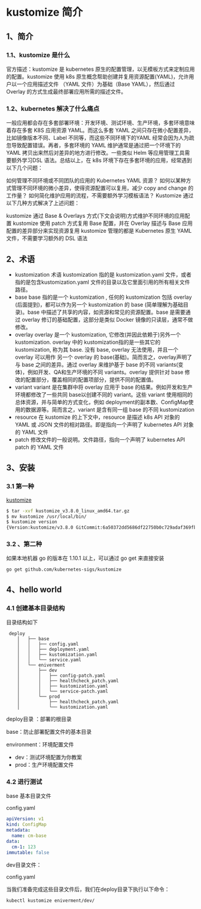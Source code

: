 # kustomize 简介



## 1、简介

### 1.1、kustomize 是什么

官方描述：kustomize 是 kubernetes 原生的配置管理，以无模板方式来定制应用的配置。kustomize 使用 k8s 原生概念帮助创建并复用资源配置(YAML)，允许用户以一个应用描述文件 （YAML 文件）为基础（Base YAML），然后通过 Overlay 的方式生成最终部署应用所需的描述文件。



### 1.2、kubernetes 解决了什么痛点

一般应用都会存在多套部署环境：开发环境、测试环境、生产环境，多套环境意味着存在多套 K8S 应用资源 YAML。而这么多套 YAML 之间只存在微小配置差异，比如镜像版本不同、Label 不同等，而这些不同环境下的YAML 经常会因为人为疏忽导致配置错误。再者，多套环境的 YAML 维护通常是通过把一个环境下的 YAML 拷贝出来然后对差异的地方进行修改。一些类似 Helm 等应用管理工具需要额外学习DSL 语法。总结以上，在 k8s 环境下存在多套环境的应用，经常遇到以下几个问题：

如何管理不同环境或不同团队的应用的 Kubernetes YAML 资源？
如何以某种方式管理不同环境的微小差异，使得资源配置可以复用，减少 copy and change 的工作量？
如何简化维护应用的流程，不需要额外学习模板语法？
Kustomize 通过以下几种方式解决了上述问题：

kustomize 通过 Base & Overlays 方式(下文会说明)方式维护不同环境的应用配置
kustomize 使用 patch 方式复用 Base 配置，并在 Overlay 描述与 Base 应用配置的差异部分来实现资源复用
kustomize 管理的都是 Kubernetes 原生 YAML 文件，不需要学习额外的 DSL 语法



## 2、术语

- kustomization
  术语 kustomization 指的是 kustomization.yaml 文件，或者指的是包含kustomization.yaml 文件的目录以及它里面引用的所有相关文件路径。
- base
  base 指的是一个 kustomization , 任何的 kustomization 包括 overlay
  (后面提到)，都可以作为另一个 kustomization 的 base (简单理解为基础目录)。base
  中描述了共享的内容，如资源和常见的资源配置。base 是需要通过 overlay 修订的基础配置，这部分是类似 Docker 镜像的只读层，通常不做修改。
- overlay
  overlay 是一个 kustomization, 它修改(并因此依赖于)另外一个 kustomization.
  overlay 中的 kustomization指的是一些其它的 kustomization, 称为其 base. 没有 base, overlay 无法使用，并且一个 overlay 可以用作 另一个 overlay 的 base(基础)。简而言之，overlay声明了与 base 之间的差异。通过 overlay 来维护基于 base 的不同 variants(变体)，例如开发、QA和生产环境的不同 variants。overlay 提供针对 base 修改的配置部分，覆盖相同的配置项部分，提供不同的配置值。
- variant
  variant 是在集群中将 overlay 应用于 base 的结果。例如开发和生产环境都修改了一些共同 base以创建不同的 variant。这些 variant 使用相同的总体资源，并与简单的方式变化，例如 deployment的副本数、ConfigMap使用的数据源等。简而言之，variant 是含有同一组 base 的不同 kustomization
- resource
  在 kustomize 的上下文中，resource 是描述 k8s API 对象的 YAML 或 JSON
  文件的相对路径。即是指向一个声明了 kubernetes API 对象的 YAML 文件
- patch
  修改文件的一般说明。文件路径，指向一个声明了 kubernetes API patch 的 YAML 文件



## 3、安装

### 3.1 第一种

 [kustomize](https://github.com/kubernetes-sigs/kustomize/releases) 

```sh
$ tar -xvf kustomize_v3.8.0_linux_amd64.tar.gz
$ mv kustomize /usr/local/bin/
$ kustomize version
{Version:kustomize/v3.8.0 GitCommit:6a50372dd5686df22750b0c729adaf369fbf193c BuildDate:2020-07-05T14:08:42Z GoOs:linux GoArch:amd64}
```



### 3.2 、第二种

 如果本地机器 go 的版本在 1.10.1 以上，可以通过 go get 来直接安装 

```
go get github.com/kubernetes-sigs/kustomize
```



## 4、hello world

### 4.1 创建基本目录结构

目录结构如下

```
 deploy
    │   ├── base
    │   │   ├── config.yaml
    │   │   ├── deployment.yaml
    │   │   ├── kustomization.yaml
    │   │   └── service.yaml
    │   └── eniverment
    │       ├── dev
    │       │   ├── config-patch.yaml
    │       │   ├── healthcheck_patch.yaml
    │       │   ├── kustomization.yaml
    │       │   └── service-patch.yaml
    │       └── prod
    │           ├── healthcheck_patch.yaml
    │           └── kustomization.yaml

```



deploy目录 ：部署的根目录

base：防止部署配置文件的基本目录

environment：环境配置文件

- dev：测试环境配置为你教案
- prod：生产环境配置文件



### 4.2 进行测试

base 基本目录文件

config.yaml

```yaml
apiVersion: v1
kind: ConfigMap
metadata:
  name: cm-base
data:
  cm-1: 123
immutable: false
```



dev目录文件：

config.yaml

当我们准备完成这些目录文件后，我们在deploy目录下执行以下命令：

```sh
kubectl kustomize eniverment/dev/
```









